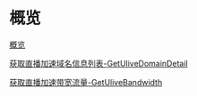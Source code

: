 # 概览

[概览](api/ulive-api/overview.md)

[获取直播加速域名信息列表-GetUliveDomainDetail](api/ulive-api/get_ulive_domain_detail.md)

[获取直播加速带宽流量-GetUliveBandwidth](api/ulive-api/get_ulive_bandwidth.md)

